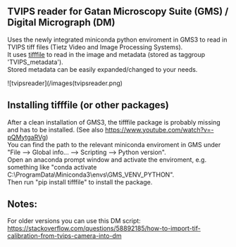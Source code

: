 ## TVIPS reader for Gatan Microscopy Suite (GMS) / Digital Micrograph (DM)

Uses the newly integrated miniconda python enviroment in GMS3 to read in TVIPS tiff files (Tietz Video and Image Processing Systems).  
It uses [tifffile](https://pypi.org/project/tifffile/) to read in the image and metadata (stored as taggroup 'TVIPS_metadata').  
Stored metadata can be easily expanded/changed to your needs.  

![tvipsreader](/images(tvipsreader.png)

## Installing tifffile (or other packages)
After a clean installation of GMS3, the tifffile package is probably missing and has to be installed. (See also https://www.youtube.com/watch?v=-pQMytgaRVg)  
You can find the path to the relevant miniconda enviroment in GMS under "File --> Global info... --> Scripting --> Python version".  
Open an anaconda prompt window and activate the enviroment, e.g. something like "conda activate C:\ProgramData\Miniconda3\envs\GMS_VENV_PYTHON".  
Then run "pip install tifffile" to install the package.  

## Notes:
For older versions you can use this DM script: https://stackoverflow.com/questions/58892185/how-to-import-tif-calibration-from-tvips-camera-into-dm  





